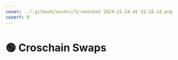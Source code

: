```yaml
---
cover: ../.gitbook/assets/Screenshot 2024-11-24 at 12.18.14.png
coverY: 0
---
```


# 🟢 Croschain Swaps

